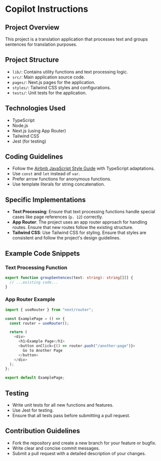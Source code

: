 # Copilot Instructions

## Project Overview

This project is a translation application that processes text and groups sentences for translation purposes.

<!-- 프로젝트의 간단한 설명입니다. -->

## Project Structure

- `lib/`: Contains utility functions and text processing logic.
- `src/`: Main application source code.
- `pages/`: Next.js pages for the application.
- `styles/`: Tailwind CSS styles and configurations.
- `tests/`: Unit tests for the application.
<!-- 프로젝트의 디렉토리 구조와 각 디렉토리의 역할을 설명합니다. -->

## Technologies Used

- TypeScript
- Node.js
- Next.js (using App Router)
- Tailwind CSS
- Jest (for testing)
<!-- 프로젝트에서 사용된 주요 기술들을 나열합니다. -->

## Coding Guidelines

- Follow the [Airbnb JavaScript Style Guide](https://github.com/airbnb/javascript) with TypeScript adaptations.
- Use `const` and `let` instead of `var`.
- Prefer arrow functions for anonymous functions.
- Use template literals for string concatenation.
<!-- 코딩 스타일과 가이드라인을 설명합니다. -->

## Specific Implementations

- **Text Processing**: Ensure that text processing functions handle special cases like page references (`p. 12`) correctly.
- **App Router**: The project uses an app router approach for handling routes. Ensure that new routes follow the existing structure.
- **Tailwind CSS**: Use Tailwind CSS for styling. Ensure that styles are consistent and follow the project's design guidelines.
<!-- 특정 구현 세부 사항을 설명합니다. -->

## Example Code Snippets

### Text Processing Function

```typescript
export function groupSentences(text: string): string[][] {
  // ...existing code...
}
```

<!-- 텍스트 처리 함수의 예제 코드입니다. -->

### App Router Example

```typescript
import { useRouter } from "next/router";

const ExamplePage = () => {
  const router = useRouter();

  return (
    <div>
      <h1>Example Page</h1>
      <button onClick={() => router.push("/another-page")}>
        Go to Another Page
      </button>
    </div>
  );
};

export default ExamplePage;
```

<!-- App Router를 사용하는 예제 코드입니다. -->

## Testing

- Write unit tests for all new functions and features.
- Use Jest for testing.
- Ensure that all tests pass before submitting a pull request.
<!-- 테스트 작성 및 실행에 대한 지침을 제공합니다. -->

## Contribution Guidelines

- Fork the repository and create a new branch for your feature or bugfix.
- Write clear and concise commit messages.
- Submit a pull request with a detailed description of your changes.
<!-- 기여 방법과 지침을 설명합니다. -->
